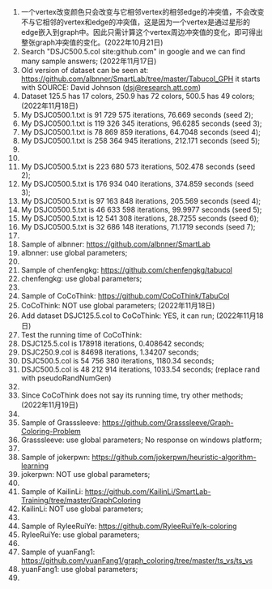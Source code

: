 1. 一个vertex改变颜色只会改变与它相邻vertex的相邻edge的冲突值，不会改变不与它相邻的vertex和edge的冲突值，这是因为一个vertex是通过星形的edge嵌入到graph中。因此只需计算这个vertex周边冲突值的变化，即可得出整张graph冲突值的变化。(2022年10月21日)
2. Search "DSJC500.5.col site:github.com" in google and we can find many sample answers; (2022年11月17日)
3. Old version of dataset can be seen at: https://github.com/albnner/SmartLab/tree/master/Tabucol_GPH it starts with SOURCE: David Johnson (dsj@research.att.com) 
4. Dataset 125.5 has 17 colors, 250.9 has 72 colors, 500.5 has 49 colors; (2022年11月18日)
5. My DSJC0500.1.txt is 91 729 575 iterations, 76.669 seconds (seed 2);
6. My DSJC0500.1.txt is 119 326 345 iterations, 96.6285 seconds (seed 3); 
7. My DSJC0500.1.txt is 78 869 859 iterations, 64.7048 seconds (seed 4); 
8. My DSJC0500.1.txt is 258 364 945 iterations, 212.171 seconds (seed 5); 
9. 
10. 
11. My DSJC0500.5.txt is 223 680 573 iterations, 502.478 seconds (seed 2); 
12. My DSJC0500.5.txt is 176 934 040 iterations, 374.859 seconds (seed 3); 
13. My DSJC0500.5.txt is 97 163 848 iterations, 205.569 seconds (seed 4); 
14. My DSJC0500.5.txt is 46 633 598 iterations, 99.9977 seconds (seed 5); 
15. My DSJC0500.5.txt is 12 541 308 iterations, 28.7255 seconds (seed 6); 
16. My DSJC0500.5.txt is 32 686 148 iterations, 71.1719 seconds (seed 7); 
17. 
18. Sample of albnner: https://github.com/albnner/SmartLab 
19. albnner: use global parameters; 
20. 
21. Sample of chenfengkg: https://github.com/chenfengkg/tabucol 
22. chenfengkg: use global parameters; 
23. 
24. Sample of CoCoThink: https://github.com/CoCoThink/TabuCol 
25. CoCoThink: NOT use global parameters; (2022年11月18日)
26. Add dataset DSJC125.5.col to CoCoThink: YES, it can run; (2022年11月18日)
27. Test the running time of CoCoThink: 
28. DSJC125.5.col is 178918 iterations, 0.408642 seconds; 
29. DSJC250.9.col is 84698 iterations, 1.34207 seconds; 
30. DSJC500.5.col is 54 756 380 iterations, 1180.34 seconds; 
31. DSJC500.5.col is 48 212 914 iterations, 1033.54 seconds; (replace rand with pseudoRandNumGen) 
32. 
33. Since CoCoThink does not say its running time, try other methods; (2022年11月19日)
34. 
35. Sample of Grasssleeve: https://github.com/Grasssleeve/Graph-Coloring-Problem 
36. Grasssleeve: use global parameters; No response on windows platform; 
37. 
38. Sample of jokerpwn: https://github.com/jokerpwn/heuristic-algorithm-learning 
39. jokerpwn: NOT use global parameters; 
40. 
41. Sample of KailinLi: https://github.com/KailinLi/SmartLab-Training/tree/master/GraphColoring 
42. KailinLi: NOT use global parameters; 
43. 
44. Sample of RyleeRuiYe: https://github.com/RyleeRuiYe/k-coloring 
45. RyleeRuiYe: use global parameters; 
46. 
47. Sample of yuanFang1: https://github.com/yuanFang1/graph_coloring/tree/master/ts_vs/ts_vs 
48. yuanFang1: use global parameters; 
49. 